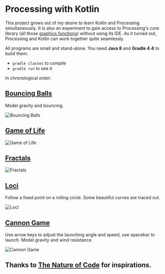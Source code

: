 # Processing with Kotlin

This project grows out of my desire to learn Kotlin and Processing
simultaneously. It is also an experiment to gain access to Processing's core
library (all those [graphics functions](https://processing.org/reference/))
without using its IDE. As it turned out, Processing and Kotlin can work together
quite seamlessly.

All programs are small and stand-alone. You need **Java 8** and **Gradle 4.4**
to build them:

- `gradle classes` to compile
- `gradle run` to see it

In chronological order:

## [Bouncing Balls](https://github.com/nickoala/kproc/tree/master/balls)

Model gravity and bouncing.

![Bouncing Balls](https://github.com/nickoala/kproc/blob/master/balls/balls.jpg?raw=true)

## [Game of Life](https://github.com/nickoala/kproc/tree/master/life)

![Game of Life](https://github.com/nickoala/kproc/blob/master/life/life.jpg?raw=true)

## [Fractals](https://github.com/nickoala/kproc/tree/master/fractal)

![Fractals](https://github.com/nickoala/kproc/blob/master/fractal/fractal.jpg?raw=true)

## [Loci](https://github.com/nickoala/kproc/tree/master/loci)

Follow a fixed point on a rolling circle. Some beautiful curves are traced out.

![Loci](https://github.com/nickoala/kproc/blob/master/loci/loci.jpg?raw=true)

## [Cannon Game](https://github.com/nickoala/kproc/tree/master/cannon)

Use arrow keys to adjust the launching angle and speed, use spacebar to launch.
Model gravity and wind resistance.

![Cannon Game](https://github.com/nickoala/kproc/blob/master/cannon/cannon.jpg?raw=true)

## Thanks to [The Nature of Code](http://natureofcode.com/book/) for inspirations.
